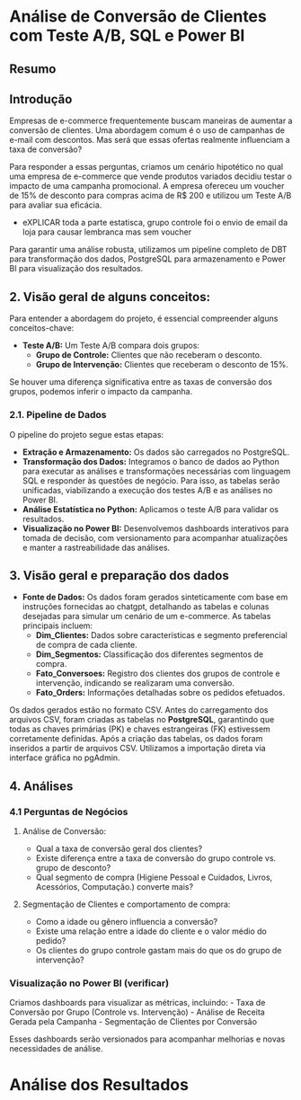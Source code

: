 # Análise de Conversão de Clientes com Teste A/B, SQL e Power BI

## Resumo

## Introdução

Empresas de e-commerce frequentemente buscam maneiras de aumentar a conversão de 
clientes. Uma abordagem comum é o uso de campanhas de e-mail com descontos. 
Mas será que essas ofertas realmente influenciam a taxa de conversão? 

Para responder a essas perguntas, criamos um cenário hipotético no qual 
uma empresa de e-commerce que vende produtos variados decidiu testar o 
impacto de uma campanha promocional. A empresa ofereceu um voucher de 15% 
de desconto para compras acima de R$ 200 e utilizou um Teste A/B para avaliar 
sua eficácia.
- eXPLICAR toda a parte estatisca, grupo controle foi o envio de email
da loja para causar lembranca mas sem voucher

Para garantir uma análise robusta, utilizamos um pipeline completo de DBT 
para transformação dos dados, PostgreSQL para armazenamento e Power BI 
para visualização dos resultados.


## 2. Visão geral de alguns conceitos:

Para entender a abordagem do projeto, é essencial compreender alguns conceitos-chave:

- **Teste A/B:** Um Teste A/B compara dois grupos:
    - **Grupo de Controle:** Clientes que não receberam o desconto.
    - **Grupo de Intervenção:** Clientes que receberam o desconto de 15%.

Se houver uma diferença significativa entre as taxas de conversão dos grupos, 
podemos inferir o impacto da campanha.

### 2.1. Pipeline de Dados

O pipeline do projeto segue estas etapas:
- **Extração e Armazenamento:** Os dados são carregados no PostgreSQL.
- **Transformação dos Dados:** Integramos o banco de dados ao Python para executar as análises e 
transformações necessárias com linguagem SQL e responder às questões de negócio. Para isso, as tabelas serão 
unificadas, viabilizando a execução dos testes A/B e as análises no Power BI.
- **Análise Estatística no Python:** Aplicamos o teste A/B para validar os resultados.
- **Visualização no Power BI:** Desenvolvemos dashboards interativos para tomada de decisão, 
com versionamento para acompanhar atualizações e manter a rastreabilidade das análises.

## 3. Visão geral e preparação dos dados

- **Fonte de Dados:** 
Os dados foram gerados sinteticamente com base em instruções fornecidas ao chatgpt, 
detalhando as tabelas e colunas desejadas para simular um cenário de um e-commerce.
As tabelas principais incluem:
    - **Dim_Clientes:** Dados sobre características e segmento preferencial de compra de 
    cada cliente.
    - **Dim_Segmentos:** Classificação dos diferentes segmentos de compra.
    - **Fato_Conversoes:** Registro dos clientes dos grupos de controle e intervenção, 
    indicando se realizaram uma conversão.
    - **Fato_Orders:** Informações detalhadas sobre os pedidos efetuados.
    
Os dados gerados estão no formato CSV.
Antes do carregamento dos arquivos CSV, foram criadas as tabelas no **PostgreSQL**, 
garantindo que todas as chaves primárias (PK) e chaves estrangeiras (FK) estivessem 
corretamente definidas.
Após a criação das tabelas, os dados foram inseridos a partir de arquivos CSV.
Utilizamos a importação direta via interface gráfica no pgAdmin. 

## 4. Análises

### 4.1 Perguntas de Negócios

1. Análise de Conversão:  
    - Qual a taxa de conversão geral dos clientes?  
    - Existe diferença entre a taxa de conversão do grupo controle vs. grupo de desconto?
    - Qual segmento de compra (Higiene Pessoal e Cuidados, Livros, Acessórios, Computação.) converte mais?    

2. Segmentação de Clientes e comportamento de compra:  
    - Como a idade ou gênero influencia a conversão?  
    - Existe uma relação entre a idade do cliente e o valor médio do pedido?
    - Os clientes do grupo controle gastam mais do que os do grupo de intervenção?



### Visualização no Power BI (verificar)

Criamos dashboards para visualizar as métricas, incluindo:
    - Taxa de Conversão por Grupo (Controle vs. Intervenção)
    - Análise de Receita Gerada pela Campanha
    - Segmentação de Clientes por Conversão

Esses dashboards serão versionados para acompanhar melhorias e novas necessidades 
de análise.

#  Análise dos Resultados